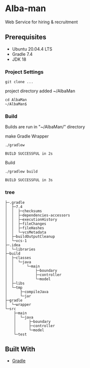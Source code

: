# Alba-man
Web Service for hiring & recruitment



## Prerequisites

- Ubuntu 20.04.4 LTS
- Gradle 7.4
- JDK 18


### Project Settings

```
git clone ...
```

project directory added ~/AlbaMan

```
cd AlbaMan
~/AlbaMan$

```


### Build
Builds are run in "~/AlbaMan/" directory

make Gradle Wrapper

```
./gradlew

BUILD SUCCESSFUL in 2s

```

Build

```
./gradlew build

BUILD SUCCESSFUL in 3s

```

### tree

```
├─.gradle
│  ├─7.4
│  │  ├─checksums
│  │  ├─dependencies-accessors
│  │  ├─executionHistory
│  │  ├─fileChanges
│  │  ├─fileHashes
│  │  └─vcsMetadata
│  ├─buildOutputCleanup
│  └─vcs-1
├─.idea
│  └─libraries
├─build
│  ├─classes
│  │  └─java
│  │      └─main
│  │          ├─boundary
│  │          ├─controller
│  │          └─model
│  ├─libs
│  └─tmp
│      ├─compileJava
│      └─jar
├─gradle
│  └─wrapper
└─src
    ├─main
    │  └─java
    │      ├─boundary
    │      ├─controller
    │      └─model
    └─test
```


## Built With

* [Gradle](https://gradle.org/)